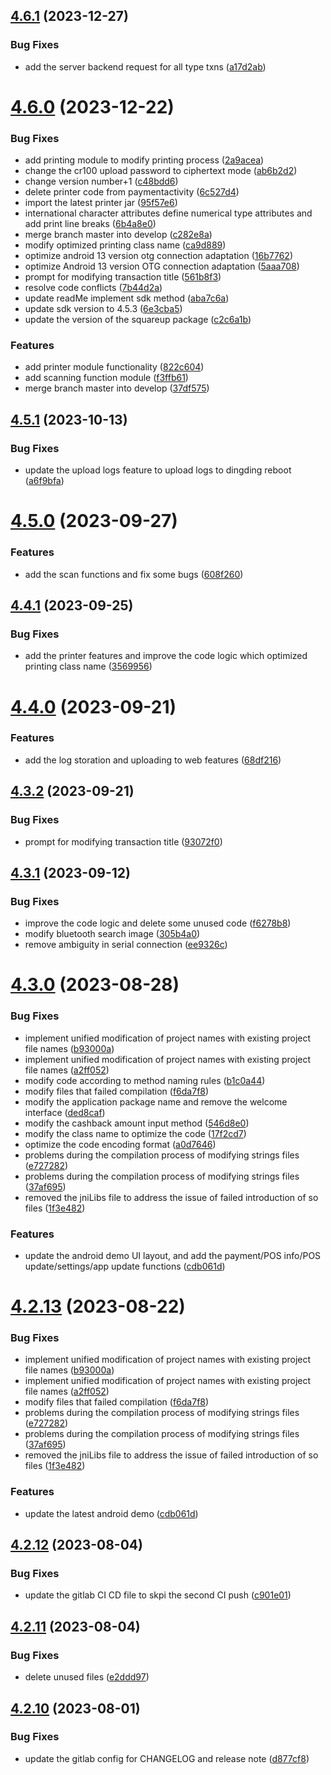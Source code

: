 ## [4.6.1](https://gitlab.com/[secure]/android/compare/v4.6.0...v4.6.1) (2023-12-27)


### Bug Fixes

* add the server backend request for all type txns ([a17d2ab](https://gitlab.com/[secure]/android/commit/a17d2ab21e8be17d53430f039899f1617aad1ce5))

# [4.6.0](https://gitlab.com/[secure]/android/compare/v4.5.1...v4.6.0) (2023-12-22)


### Bug Fixes

* add printing module to modify printing process ([2a9acea](https://gitlab.com/[secure]/android/commit/2a9acea6eb603aa2c69d81004cc86a2e0ea75296))
* change the cr100 upload password to ciphertext mode ([ab6b2d2](https://gitlab.com/[secure]/android/commit/ab6b2d29c62a9b0e66bf826d1fb5196afac838f6))
* change version number+1 ([c48bdd6](https://gitlab.com/[secure]/android/commit/c48bdd683dbeee968b5417f48a883b97f2b545d3))
* delete printer code from paymentactivity ([6c527d4](https://gitlab.com/[secure]/android/commit/6c527d4bf1278566e32d1f6327d897426ef23a1f))
* import the latest printer jar ([95f57e6](https://gitlab.com/[secure]/android/commit/95f57e61b6edf94a39a403e618ddc9c29533e355))
* international character attributes define numerical type attributes and add print line breaks ([6b4a8e0](https://gitlab.com/[secure]/android/commit/6b4a8e043c0db7600217335369d4f184bce7e551))
* merge branch master into develop ([c282e8a](https://gitlab.com/[secure]/android/commit/c282e8a168bad10b284a8341da15b48e3574903e))
* modify optimized printing class name ([ca9d889](https://gitlab.com/[secure]/android/commit/ca9d889de702155caa83699b8ca04316c37fd86e))
* optimize android 13 version otg connection adaptation ([16b7762](https://gitlab.com/[secure]/android/commit/16b7762864f1ef7b831fb2ba3ff1ced8076b9dda))
* optimize Android 13 version OTG connection adaptation ([5aaa708](https://gitlab.com/[secure]/android/commit/5aaa7084830721b3bf000e9b4ba9791c3b4b48bf))
* prompt for modifying transaction title ([561b8f3](https://gitlab.com/[secure]/android/commit/561b8f378ab353cbfca003983f77f5b9164da2d2))
* resolve code conflicts ([7b44d2a](https://gitlab.com/[secure]/android/commit/7b44d2a24981a2781249e4a572d5ca2991890d37))
* update readMe implement sdk method ([aba7c6a](https://gitlab.com/[secure]/android/commit/aba7c6a648e93f5e502829ae99ced6220e460e34))
* update sdk version to 4.5.3 ([6e3cba5](https://gitlab.com/[secure]/android/commit/6e3cba55df725c7fd1c1fbfd647db88095dc9c1b))
* update the version of the squareup package ([c2c6a1b](https://gitlab.com/[secure]/android/commit/c2c6a1be31b4ba6143aff0759bdd23ef6c47e3da))


### Features

* add printer module functionality ([822c604](https://gitlab.com/[secure]/android/commit/822c604a1f513695b42d5174b1734632eacde750))
* add scanning function module ([f3ffb61](https://gitlab.com/[secure]/android/commit/f3ffb6190dbe50aeca30248a09d6888dd8c6a7d2))
* merge branch master into develop ([37df575](https://gitlab.com/[secure]/android/commit/37df57553ddf4de70b7bfa5fc658b110e28442fb))

## [4.5.1](https://gitlab.com/[secure]/android/compare/v4.5.0...v4.5.1) (2023-10-13)


### Bug Fixes

* update the upload logs feature to upload logs to dingding reboot ([a6f9bfa](https://gitlab.com/[secure]/android/commit/a6f9bfa93848995871baab221df54aa697220929))

# [4.5.0](https://gitlab.com/[secure]/android/compare/v4.4.1...v4.5.0) (2023-09-27)


### Features

* add the scan functions and fix some bugs ([608f260](https://gitlab.com/[secure]/android/commit/608f2605f4bc1de1a7e84f3f5af3434d43c6ac93))

## [4.4.1](https://gitlab.com/[secure]/android/compare/v4.4.0...v4.4.1) (2023-09-25)


### Bug Fixes

* add the printer features and improve the code logic which optimized printing class name ([3569956](https://gitlab.com/[secure]/android/commit/3569956d644baa291766d1d683048e83ba21a765))

# [4.4.0](https://gitlab.com/[secure]/android/compare/v4.3.2...v4.4.0) (2023-09-21)


### Features

* add the log storation and uploading to web features ([68df216](https://gitlab.com/[secure]/android/commit/68df2162da6eec864c1e280dc836c516371825d9))

## [4.3.2](https://gitlab.com/[secure]/android/compare/v4.3.1...v4.3.2) (2023-09-21)


### Bug Fixes

* prompt for modifying transaction title ([93072f0](https://gitlab.com/[secure]/android/commit/93072f00fcdf93ce6c9fabba7ed7cba4e715192e))

## [4.3.1](https://gitlab.com/[secure]/android/compare/v4.3.0...v4.3.1) (2023-09-12)


### Bug Fixes

* improve the code logic and delete some unused code ([f6278b8](https://gitlab.com/[secure]/android/commit/f6278b8da47820611d854ff5e94b6e5d8972fddd))
* modify bluetooth search image ([305b4a0](https://gitlab.com/[secure]/android/commit/305b4a03ee681daafc82df536788014f1fd928e7))
* remove ambiguity in serial connection ([ee9326c](https://gitlab.com/[secure]/android/commit/ee9326caa5b98aaab320e236cacf37a381c93353))

# [4.3.0](https://gitlab.com/[secure]/android/compare/v4.2.12...v4.3.0) (2023-08-28)


### Bug Fixes

* implement unified modification of project names with existing project file names ([b93000a](https://gitlab.com/[secure]/android/commit/b93000aaa4e77a181efe733b34606bb1083201b9))
* implement unified modification of project names with existing project file names ([a2ff052](https://gitlab.com/[secure]/android/commit/a2ff052583db957a539011db4c058912b84d5567))
* modify code according to method naming rules ([b1c0a44](https://gitlab.com/[secure]/android/commit/b1c0a444d4a80076bc4763d80152bb516031842c))
* modify files that failed compilation ([f6da7f8](https://gitlab.com/[secure]/android/commit/f6da7f8fc9efe437651b57d3edfd70674f63d532))
* modify the application package name and remove the welcome interface ([ded8caf](https://gitlab.com/[secure]/android/commit/ded8cafb619ec4c22286f3dd3442bbb0ceecbf88))
* modify the cashback amount input method ([546d8e0](https://gitlab.com/[secure]/android/commit/546d8e0581df2b7e2edd0af62d480ea2ac4af3b1))
* modify the class name to optimize the code ([17f2cd7](https://gitlab.com/[secure]/android/commit/17f2cd73c3d1ce1c5c1cdd68d856441f3f8bbf09))
* optimize the code encoding format ([a0d7646](https://gitlab.com/[secure]/android/commit/a0d764668532d869327aee38c2bf9fb671544859))
* problems during the compilation process of modifying strings files ([e727282](https://gitlab.com/[secure]/android/commit/e7272820a82630a35fda67c97779f766c3f81d49))
* problems during the compilation process of modifying strings files ([37af695](https://gitlab.com/[secure]/android/commit/37af695e09b9febd6dd97b886c90f6495c19b467))
* removed the jniLibs file to address the issue of failed introduction of so files ([1f3e482](https://gitlab.com/[secure]/android/commit/1f3e482162a2c707af9a3eca1fc7477ecae62155))


### Features

* update the android demo UI layout, and add the payment/POS info/POS update/settings/app update functions ([cdb061d](https://gitlab.com/[secure]/android/commit/cdb061d17446175f42f6b758d7da33392c66fa4d))


# [4.2.13](https://gitlab.com/[secure]/android/compare/v4.2.12...v4.3.0) (2023-08-22)


### Bug Fixes

* implement unified modification of project names with existing project file names ([b93000a](https://gitlab.com/[secure]/android/commit/b93000aaa4e77a181efe733b34606bb1083201b9))
* implement unified modification of project names with existing project file names ([a2ff052](https://gitlab.com/[secure]/android/commit/a2ff052583db957a539011db4c058912b84d5567))
* modify files that failed compilation ([f6da7f8](https://gitlab.com/[secure]/android/commit/f6da7f8fc9efe437651b57d3edfd70674f63d532))
* problems during the compilation process of modifying strings files ([e727282](https://gitlab.com/[secure]/android/commit/e7272820a82630a35fda67c97779f766c3f81d49))
* problems during the compilation process of modifying strings files ([37af695](https://gitlab.com/[secure]/android/commit/37af695e09b9febd6dd97b886c90f6495c19b467))
* removed the jniLibs file to address the issue of failed introduction of so files ([1f3e482](https://gitlab.com/[secure]/android/commit/1f3e482162a2c707af9a3eca1fc7477ecae62155))


### Features

* update the latest android demo ([cdb061d](https://gitlab.com/[secure]/android/commit/cdb061d17446175f42f6b758d7da33392c66fa4d))

## [4.2.12](https://gitlab.com/[secure]/android/compare/v4.2.11...v4.2.12) (2023-08-04)


### Bug Fixes

* update the gitlab CI CD file to skpi the second CI push ([c901e01](https://gitlab.com/[secure]/android/commit/c901e014471dd50d04fc0c193853c9e53dd03e3f))

## [4.2.11](https://gitlab.com/[secure]/android/compare/v4.2.10...v4.2.11) (2023-08-04)


### Bug Fixes

* delete unused files ([e2ddd97](https://gitlab.com/[secure]/android/commit/e2ddd9708f8c99291f35e80cd481ffccb29c97a1))

## [4.2.10](https://gitlab.com/[secure]/android/compare/v4.2.9...v4.2.10) (2023-08-01)


### Bug Fixes

* update the gitlab config for CHANGELOG and release note ([d877cf8](https://gitlab.com/[secure]/android/commit/d877cf8e046dc8fad1560f6f76217d3f6a5b077d))
